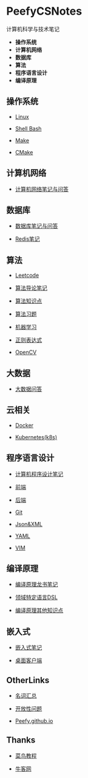 # PeefyCSNotes

计算机科学与技术笔记

* **操作系统** 
* **计算机网络** 
* **数据库** 
* **算法**
* **程序语言设计**
* **编译原理**

## 操作系统

* [Linux](https://github.com/Peefy/PeefyCSNotes/blob/master/doc/README_OS.md)

* [Shell Bash](https://github.com/Peefy/PeefyCSNotes/blob/master/doc/README_SHELL.md)

* [Make](https://github.com/Peefy/CppInVSCode/blob/master/makefile)

* [CMake](https://github.com/Peefy/PeefyCSNotes/blob/master/doc/README_CMAKE.md)

## 计算机网络

* [计算机网络笔记与问答](https://github.com/Peefy/PeefyCSNotes/blob/master/doc/README_NETWORK.md)

## 数据库 

* [数据库笔记与问答](https://github.com/Peefy/PeefyCSNotes/blob/master/doc/README_DATABASE.md)

* [Redis笔记](https://github.com/Peefy/PeefyCSNotes/blob/master/doc/README_REDIS.md)

## 算法 

* [Leetcode](https://github.com/Peefy/PeefyLeetCode)

* [算法导论笔记](https://github.com/Peefy/IntroductionToAlgorithm.Python)

* [算法知识点](https://github.com/Peefy/PeefyCSNotes/blob/master/doc/README_ALGORITHM.md)

* [算法习题](https://github.com/Peefy/PeefyCSNotes/blob/master/doc/README_ALGORITHM_PRACTICE.md)

* [机器学习](https://github.com/Peefy/PeefyCSNotes/blob/master/doc/README_MACHINE_LEARNING.md)

* [正则表达式](https://github.com/Peefy/PeefyCSNotes/blob/master/doc/README_REGEX.md)

* [OpenCV](https://github.com/Peefy/PeefyCSNotes/blob/master/doc/README_OPENCV.md)

## 大数据

* [大数据问答](https://github.com/Peefy/PeefyCSNotes/blob/master/doc/README_BIGDATA.md)

## 云相关

* [Docker](https://github.com/Peefy/PeefyCSNotes/blob/master/doc/README_DOCKER.md)

* [Kubernetes(k8s)](https://github.com/Peefy/PeefyCSNotes/blob/master/doc/README_KUBERNETES.md)

## 程序语言设计

* [计算机程序设计笔记](https://github.com/Peefy/PeefyCSNotes/blob/master/doc/README_CODING.md)

* [前端](https://github.com/Peefy/PeefyCSNotes/blob/master/doc/README_FRONTEND.md)

* [后端](https://github.com/Peefy/PeefyCSNotes/blob/master/doc/README_BACKEND.md)

* [Git](https://github.com/Peefy/PeefyCSNotes/blob/master/doc/README_GIT.md)

* [Json&XML](https://github.com/Peefy/PeefyCSNotes/blob/master/doc/README_JSON_XML.md)

* [YAML](https://github.com/Peefy/PeefyCSNotes/blob/master/doc/README_YAML.md)

* [VIM](https://github.com/Peefy/PeefyCSNotes/blob/master/doc/README_VIM.md)

## 编译原理 

* [编译原理龙书笔记](https://github.com/Peefy/CompileDragonBook.Cpp/blob/master/doc/NOTE.md)

* [领域特定语言DSL](https://github.com/Peefy/CompileDragonBook.Cpp/blob/master/doc/NOTE_DSL.md)

* [编译原理其他知识点](https://github.com/Peefy/PeefyCSNotes/blob/master/doc/README_COMPILE.md)

## 嵌入式

* [嵌入式笔记](https://github.com/Peefy/PeefyCSNotes/blob/master/doc/README_EMBEDDED)

* [桌面客户端](https://github.com/Peefy/PeefyCSNotes/blob/master/doc/README_CLIENT.md)

## OtherLinks

* [名词汇总](https://github.com/Peefy/PeefyCSNotes/blob/master/doc/README_NAMES.md)

* [开放性问题](https://github.com/Peefy/PeefyCSNotes/blob/master/doc/README_OPEN_PROLEMS.md)

* [Peefy.github.io](https://peefy.github.io/)

## Thanks

* [菜鸟教程](http://www.runoob.com/)

* [牛客网](https://www.nowcoder.com/)
